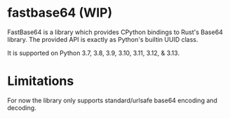 # fastbase64 (WIP)

FastBase64 is a library which provides CPython bindings to Rust's Base64 library. The provided API is exactly as Python's builtin UUID class.

It is supported on Python 3.7, 3.8, 3.9, 3.10, 3.11, 3.12, & 3.13.


# Limitations

For now the library only supports standard/urlsafe base64 encoding and decoding. 